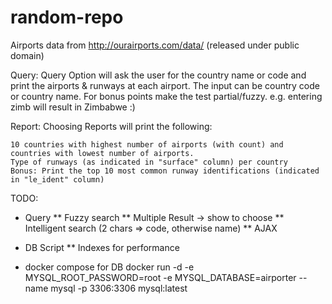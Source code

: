 # random-repo

Airports data from http://ourairports.com/data/ (released under public domain)


Query:
Query Option will ask the user for the country name or code and print the airports & runways at each airport.
The input can be country code or country name. For bonus points make the test partial/fuzzy. e.g. entering zimb will result in Zimbabwe :)

Report:
Choosing Reports will print the following:

    10 countries with highest number of airports (with count) and countries with lowest number of airports.
    Type of runways (as indicated in "surface" column) per country
    Bonus: Print the top 10 most common runway identifications (indicated in "le_ident" column)


TODO:

 * Query
 ** Fuzzy search
 ** Multiple Result -> show to choose
 ** Intelligent search (2 chars => code, otherwise name)
 ** AJAX

 * DB Script
 ** Indexes for performance

 * docker compose for DB
    docker run -d -e MYSQL_ROOT_PASSWORD=root -e MYSQL_DATABASE=airporter --name mysql -p 3306:3306 mysql:latest
